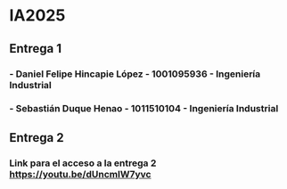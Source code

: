 # IA2025
## Entrega 1
### - Daniel Felipe Hincapie López - 1001095936 - Ingeniería Industrial
### - Sebastián Duque Henao - 1011510104 - Ingeniería Industrial

## Entrega 2
### Link para el acceso a la entrega 2 https://youtu.be/dUncmlW7yvc
